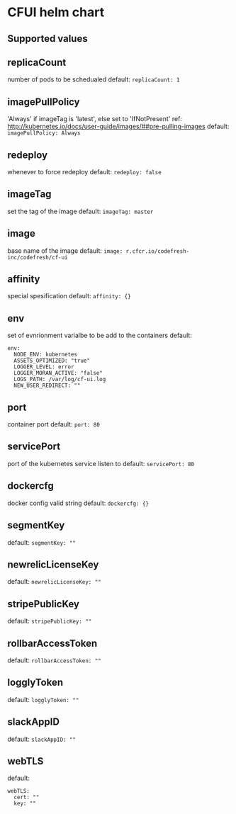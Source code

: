 # CFUI helm chart

## Supported values

## replicaCount
number of pods to be schedualed
default: `replicaCount: 1`

## imagePullPolicy
'Always' if imageTag is 'latest', else set to 'IfNotPresent' ref: http://kubernetes.io/docs/user-guide/images/##pre-pulling-images
default: `imagePullPolicy: Always`

## redeploy
whenever to force redeploy
default: `redeploy: false`

## imageTag
set the tag of the image
default: `imageTag: master`

## image
base name of the image
default: `image: r.cfcr.io/codefresh-inc/codefresh/cf-ui`

## affinity
special spesification
default: `affinity: {}`

## env
set of evnrionment varialbe to be add to the containers
default:
```
env:
  NODE_ENV: kubernetes
  ASSETS_OPTIMIZED: "true"
  LOGGER_LEVEL: error
  LOGGER_MORAN_ACTIVE: "false"
  LOGS_PATH: /var/log/cf-ui.log
  NEW_USER_REDIRECT: ""
```

## port
container port
default: `port: 80`

## servicePort
port of the kubernetes service listen to
default: `servicePort: 80`

## dockercfg
docker config valid string
default: `dockercfg: {}`

## segmentKey
default: `segmentKey: ""`

## newrelicLicenseKey
default: `newrelicLicenseKey: ""`

## stripePublicKey
default: `stripePublicKey: ""`

## rollbarAccessToken
default: `rollbarAccessToken: ""`

## logglyToken
default: `logglyToken: ""`

## slackAppID
default: `slackAppID: ""`

## webTLS
default: 
```
webTLS:
  cert: ""
  key: ""
```